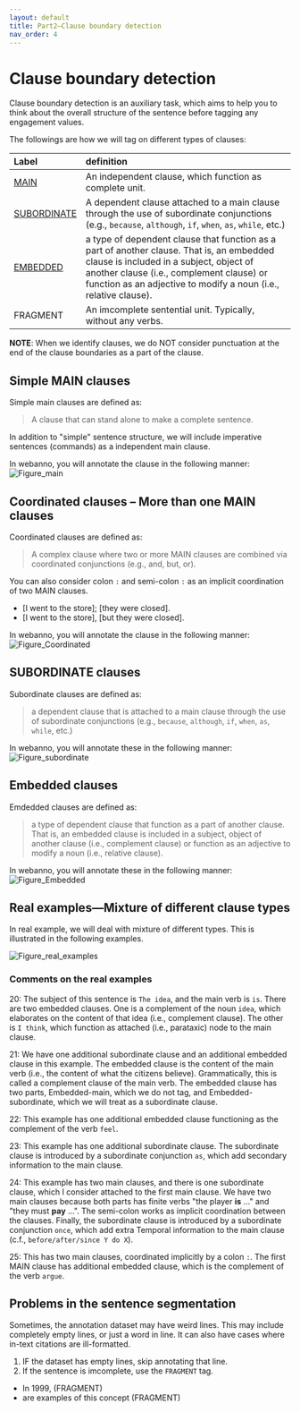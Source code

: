 ```yaml
---
layout: default
title: Part2–Clause boundary detection
nav_order: 4
---
```


# Clause boundary detection
Clause boundary detection is an auxiliary task, which aims to help you to think about the overall structure of the sentence before tagging any engagement values.

The followings are how we will tag on different types of clauses:

| Label                               | definition                                                                                                                                                                                                                                           |
| :---------------------------------- | :--------------------------------------------------------------------------------------------------------------------------------------------------------------------------------------------------------------------------------------------------- |
| [MAIN](#simple-main-clauses)        | An independent clause, which function as complete unit.                                                                                                                                                                                              |
| [SUBORDINATE](#subordinate-clauses) | A dependent clause attached to a main clause through the use of subordinate conjunctions (e.g., `because`, `although`, `if`, `when`, `as`, `while`, etc.)                                                                                            |
| [EMBEDDED](#embedded-clauses)       | a type of dependent clause that function as a part of another clause. That is, an embedded clause is included in a subject, object of another clause (i.e., complement clause) or function as an adjective to modify a noun (i.e., relative clause). |
| FRAGMENT                            | An imcomplete sentential unit. Typically, without any verbs.                                                                                                                                                                                         |


**NOTE**: When we identify clauses, we do NOT consider punctuation at the end of the clause boundaries as a part of the clause. 

## Simple MAIN clauses

Simple main clauses are defined as:
> A clause that can stand alone to make a complete sentence.

In addition to "simple" sentence structure, we will include imperative sentences (commands) as a independent main clause.

In webanno, you will annotate the clause in the following manner:
![Figure_main](/figures/simple_main_clauses1.png)

## Coordinated clauses – More than one MAIN clauses

Coordinated clauses are defined as:
> A complex clause where two or more MAIN clauses are combined via coordinated conjunctions (e.g., and, but, or).

You can also consider colon `:` and semi-colon `:` as an implicit coordination of two MAIN clauses.

- [I went to the store]; [they were closed].
- [I went to the store], [but they were closed].

In webanno, you will annotate the clause in the following manner:
![Figure_Coordinated](/figures/Coord_clauses1.png)


## SUBORDINATE clauses

Subordinate clauses are defined as:
> a dependent clause that is attached to a main clause through the use of subordinate conjunctions (e.g., `because`, `although`, `if`, `when`, `as`, `while`, etc.)

In webanno, you will annotate these in the following manner:
![Figure_subordinate](/figures/Main_subordinate1.png)



## Embedded clauses

Emdedded clauses are defined as:
> a type of dependent clause that function as a part of another clause. That is, an embedded clause is included in a subject, object of another clause (i.e., complement clause) or function as an adjective to modify a noun (i.e., relative clause).

In webanno, you will annotate these in the following manner:
![Figure_Embedded](/figures/Embedded1.png)



## Real examples—Mixture of different clause types

In real example, we will deal with mixture of different types. 
This is illustrated in the following examples.

![Figure_real_examples](/figures/Real_examples1.png)

### Comments on the real examples

20: The subject of this sentence is `The idea`, and the main verb is `is`. There are two embedded clauses. One is a complement of the noun `idea`, which elaborates on the content of that idea (i.e., complement clause). The other is `I think`, which function as attached (i.e., parataxic) node to the main clause. 

21: We have one additional subordinate clause and an additional embedded clause in this example. The embedded clause is the content of the main verb (i.e., the content of what the citizens believe). Grammatically, this is called a complement clause of the main verb. The embedded clause has two parts, Embedded-main, which we do not tag, and Embedded-subordinate, which we will treat as a subordinate clause.

22: This example has one additional embedded clause functioning as the complement of the verb `feel`.

23: This example has one additional subordinate clause. The subordinate clause is introduced by a subordinate conjunction `as`, which add secondary information to the main clause.

24: This example has two main clauses, and there is one subordinate clause, which I consider attached to the first main clause. We have two main clauses because both parts has finite verbs "the player **is** ..." and "they must **pay** ...". The semi-colon works as implicit coordination between the clauses. Finally, the subordinate clause is introduced by a subordinate conjunction `once`, which add extra Temporal information to the main clause (c.f., `before/after/since Y do X`).

25: This has two main clauses, coordinated implicitly by a colon `:`. The first MAIN clause has additional embedded clause, which is the complement of the verb `argue`.  



## Problems in the sentence segmentation

Sometimes, the annotation dataset may have weird lines. This may include completely empty lines, or just a word in line. It can also have cases where in-text citations are ill-formatted.

1. IF the dataset has empty lines, skip annotating that line.
2. If the sentence is imcomplete, use the `FRAGMENT` tag.
  - In 1999, (FRAGMENT)
  - are examples of this concept (FRAGMENT)


